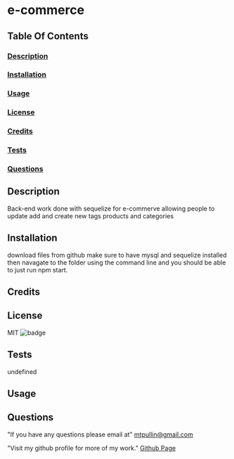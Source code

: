 # e-commerce

  ## Table Of Contents
  ### [Description](#description)
  ### [Installation](#installation)
  ### [Usage](#usage)
  ### [License](#license)
  ### [Credits](#credits)
  ### [Tests](#tests)
  ### [Questions](#questions)

  ## Description
  Back-end work done with sequelize for e-commerve allowing people to update add and create new tags products and categories 

  ## Installation
  download files from github make sure to have mysql and sequelize installed then navagate to the folder using the command line and you should be able to just run npm start. 

  ## Credits
   

  ## License
  MIT 
  ![badge](https://img.shields.io/badge/license-MIT-red)
  
  ## Tests
  undefined

  ## Usage
   

  ## Questions
  
  "If you have any questions please email at"
    mtpullin@gmail.com
  
  "Visit my github profile for more of my work."
    <a href="https://github.com/mtpullin">Github Page</a>

